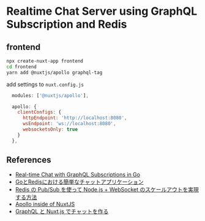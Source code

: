 # Realtime Chat Server using GraphQL Subscription and Redis


## frontend
```bash
npx create-nuxt-app frontend
cd frontend
yarn add @nuxtjs/apollo graphql-tag
```

add settings to `nuxt.config.js`
```javascript
  modules: ['@nuxtjs/apollo'],

  apollo: {
    clientConfigs: {
      httpEndpoint: 'http://localhost:8080',
      wsEndpoint: 'ws://localhost:8080',
      websocketsOnly: true
    }
  },
```

## References
- [Real-time Chat with GraphQL Subscriptions in Go](https://outcrawl.com/go-graphql-realtime-chat)
- [GoとRedisにおける簡単なチャットアプリケーション](https://medium.com/eureka-engineering/go-redis-application-28c8c793a652)
- [Redis の Pub/Sub を使って Node.js + WebSocket のスケールアウトを実現する方法](https://blog.dakatsuka.jp/2011/06/19/nodejs-redis-pubsub.html)
- [Apollo inside of NuxtJS](https://github.com/nuxt-community/apollo-module)
- [GraphQL と Nuxt.js でチャットを作る](https://www.aintek.xyz/posts/graphql-nuxt)
